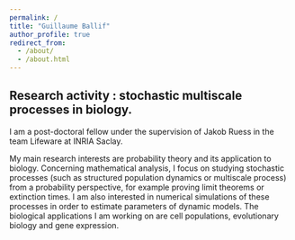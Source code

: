 ```yaml
---
permalink: /
title: "Guillaume Ballif"
author_profile: true
redirect_from: 
  - /about/
  - /about.html
---
```


## Research activity : stochastic multiscale processes in biology.

I am a post-doctoral fellow under the supervision of Jakob Ruess in the team Lifeware at INRIA Saclay.

My main research interests are probability theory and its application to biology. Concerning mathematical analysis, I focus on studying stochastic processes (such as structured population dynamics or multiscale process) from a probability perspective, for example proving limit theorems or extinction times. I am also interested in numerical simulations of these processes in order to estimate parameters of dynamic models. The biological applications I am working on are cell populations, evolutionary biology and gene expression.

